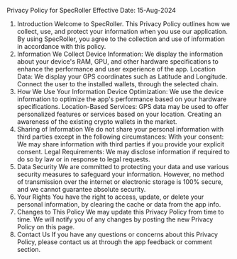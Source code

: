 Privacy Policy for SpecRoller
Effective Date: 15-Aug-2024
1. Introduction
Welcome to SpecRoller. This Privacy Policy outlines how we collect, use, and protect your information when you use our application. By using SpecRoller, you agree to the collection and use of information in accordance with this policy.
2. Information We Collect
Device Information: We display the information about your device's RAM, GPU, and other hardware specifications to enhance the performance and user experience of the app.
Location Data: We display your GPS coordinates such as Latitude and Longitude.
Connect the user to the installed wallets, through the selected chain.
4. How We Use Your Information
Device Optimization: We use the device information to optimize the app's performance based on your hardware specifications.
Location-Based Services: GPS data may be used to offer personalized features or services based on your location.
Creating an awareness of the existing crypto wallets in the market.
5. Sharing of Information
We do not share your personal information with third parties except in the following circumstances:
With your consent: We may share information with third parties if you provide your explicit consent.
Legal Requirements: We may disclose information if required to do so by law or in response to legal requests.
6. Data Security
We are committed to protecting your data and use various security measures to safeguard your information. However, no method of transmission over the internet or electronic storage is 100% secure, and we cannot guarantee absolute security.
7. Your Rights
You have the right to access, update, or delete your personal information, by clearing the cache or data from the app info.
8. Changes to This Policy
We may update this Privacy Policy from time to time. We will notify you of any changes by posting the new Privacy Policy on this page.
9. Contact Us
If you have any questions or concerns about this Privacy Policy, please contact us at through the app feedback or comment section.

